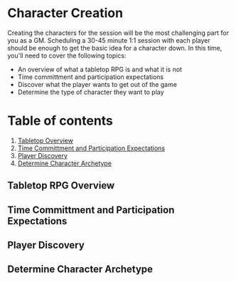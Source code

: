 # Character Creation
Creating the characters for the session will be the most challenging part for you as a GM. Scheduling a 30-45 minute 1:1 session with each player should be enough to get the basic idea for a character down.  In this time, you'll need to cover the following topics:

 - An overview of what a tabletop RPG is and what it is not
 - Time committment and participation expectations
 - Discover what the player wants to get out of the game
 - Determine the type of character they want to play


# Table of contents
1. [Tabletop Overview](#overview)
2. [Time Committment and Participation Expectations](#time-part)
3. [Player Discovery](#discovery)
4. [Determine Character Archetype](#creation)

## Tabletop RPG Overview <a name="overview"></a>


## Time Committment and Participation Expectations <a name="time-part"></a>


## Player Discovery <a name="discovery"></a>


## Determine Character Archetype <a name="creation"></a>